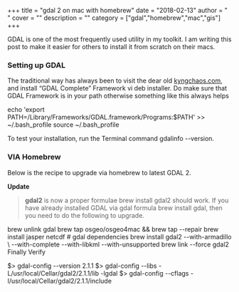 
+++
title = "gdal 2 on mac with homebrew"
date = "2018-02-13"
author = " "
cover = ""
description = ""
category = ["gdal","homebrew","mac","gis"]
+++

GDAL is one of the most frequently used utility in my toolkit. I am writing this post to make it easier for others to install it from scratch on their macs. 

 ### Setting up GDAL

 The traditional way has always been to visit the dear old [kyngchaos.com](http://www.kyngchaos.com/software/frameworks), and install “GDAL Complete” Framework vi deb installer. Do make sure that GDAL Framework is in your path otherwise something like this always helps

  echo 'export PATH=/Library/Frameworks/GDAL.framework/Programs:$PATH' >> ~/.bash\_profile  source ~/.bash\_profile  

  To test your installation, run the Terminal command gdalinfo --version. 

 ### VIA Homebrew

 Below is the recipe to upgrade via homebrew to latest GDAL 2.

 **Update** 

 
>  **gdal2** is now a proper formulae brew install gdal2 should work.  If you have already installed GDAL via gdal formula brew install gdal, then you need to do the following to upgrade.

  

brew unlink gdal brew tap osgeo/osgeo4mac && brew tap --repair brew install jasper netcdf # gdal dependencies brew install gdal2 --with-armadillo \ --with-complete --with-libkml --with-unsupported brew link --force gdal2   Finally Verify

 $> gdal-config --version 2.1.1 $> gdal-config --libs -L/usr/local/Cellar/gdal2/2.1.1/lib -lgdal $> gdal-config --cflags -I/usr/local/Cellar/gdal2/2.1.1/include 

